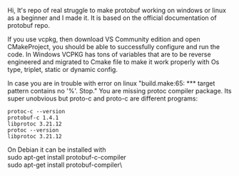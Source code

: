 Hi,
It's repo of real struggle to make protobuf working on windows or linux as a beginner and I made it.
It is based on the official documentation of protobuf repo.

If you use vcpkg, then download VS Community edition and open CMakeProject, you should be able to successfully configure and run the code.
In Windows VCPKG has tons of variables that are to be reverse engineered and migrated to Cmake file to make it work properly with Os type, triplet, static or dynamic config.

In case you are in trouble with error on linux "build.make:65: *** target pattern contains no '%'.  Stop." You are missing protoc compiler package.
Its super unobvious but proto-c and proto-c are different programs:
```text
protoc-c --version
protobuf-c 1.4.1
libprotoc 3.21.12
protoc --version
libprotoc 3.21.12
```

On Debian it can be installed with\
sudo apt-get install protobuf-c-compiler\
sudo apt-get install protobuf-compiler\
